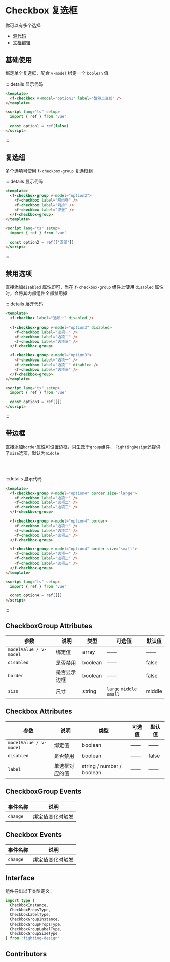 # Checkbox 复选框

你可以有多个选择

- [源代码](https://github.com/FightingDesign/fighting-design/tree/master/packages/fighting-design/radio)
- [文档编辑](https://github.com/FightingDesign/fighting-design/blob/master/docs/docs/components/radio.md)

## 基础使用

绑定单个复选框，配合 `v-model` 绑定一个 `boolean` 值

<f-checkbox v-model="option1" label="酸辣土豆丝" />

::: details 显示代码

```html
<template>
  <f-checkbox v-model="option1" label="酸辣土豆丝" />
</template>

<script lang="ts" setup>
  import { ref } from 'vue'

  const option1 = ref(false)
</script>
```

:::

## 复选组

多个选项可使用 `f-checkbox-group` 复选框组

<f-checkbox-group v-model="option2">
  <f-checkbox label="鸡肉卷" />
  <f-checkbox label="鸡排" />
  <f-checkbox label="汉堡" />
</f-checkbox-group>

::: details 显示代码

```html
<template>
  <f-checkbox-group v-model="option2">
    <f-checkbox label="鸡肉卷" />
    <f-checkbox label="鸡排" />
    <f-checkbox label="汉堡" />
  </f-checkbox-group>
</template>

<script lang="ts" setup>
  import { ref } from 'vue'

  const option2 = ref(['汉堡'])
</script>
```

:::

## 禁用选项

直接添加`disabled` 属性即可，当在 `f-checkbox-group` 组件上使用 `disabled` 属性时，会将其内部组件全部禁用掉

<f-checkbox label="选项一" disabled />

<f-checkbox-group v-model="option3" disabled>
<f-checkbox label="选项一"/>
<f-checkbox label="选项二"/>
<f-checkbox label="选项三"/>
</f-checkbox-group>

<f-checkbox-group v-model="option3">
  <f-checkbox label="选项一"/>
  <f-checkbox label="选项二" disabled/>
  <f-checkbox label="选项三"/>
</f-checkbox-group>

::: details 展开代码

```html
<template>
  <f-checkbox label="选项一" disabled />

  <f-checkbox-group v-model="option3" disabled>
    <f-checkbox label="选项一" />
    <f-checkbox label="选项二" />
    <f-checkbox label="选项三" />
  </f-checkbox-group>

  <f-checkbox-group v-model="option3">
    <f-checkbox label="选项一" />
    <f-checkbox label="选项二" disabled />
    <f-checkbox label="选项三" />
  </f-checkbox-group>
</template>

<script lang="ts" setup>
  import { ref } from 'vue'

  const option3 = ref([])
</script>
```

:::

## 带边框

直接添加`border`属性可设置边框，只生效于`group`组件，
`FightingDesign`还提供了`size`选项，默认为`middle`

<f-checkbox-group v-model="option4" border size="large">
  <f-checkbox label="选项一" />
  <f-checkbox label="选项二" />
  <f-checkbox label="选项三" />
</f-checkbox-group>

<br />

<f-checkbox-group v-model="option4" border>
  <f-checkbox label="选项一" />
  <f-checkbox label="选项二" />
  <f-checkbox label="选项三" />
</f-checkbox-group>

<br />

<f-checkbox-group v-model="option4" border size="small">
  <f-checkbox label="选项一" />
  <f-checkbox label="选项二" />
  <f-checkbox label="选项三" />
</f-checkbox-group>

:::details 显示代码

```html
<template>
  <f-checkbox-group v-model="option4" border size="large">
    <f-checkbox label="选项一" />
    <f-checkbox label="选项二" />
    <f-checkbox label="选项三" />
  </f-checkbox-group>

  <f-checkbox-group v-model="option4" border>
    <f-checkbox label="选项一" />
    <f-checkbox label="选项二" />
    <f-checkbox label="选项三" />
  </f-checkbox-group>

  <f-checkbox-group v-model="option4" border size="small">
    <f-checkbox label="选项一" />
    <f-checkbox label="选项二" />
    <f-checkbox label="选项三" />
  </f-checkbox-group>
</template>

<script lang="ts" setup>
  import { ref } from 'vue'

  const option4 = ref([])
</script>
```

:::

## CheckboxGroup Attributes

| 参数                   | 说明         | 类型    | 可选值                   | 默认值 |
| ---------------------- | ------------ | ------- | ------------------------ | ------ |
| `modelValue / v-model` | 绑定值       | array   | ——                       | ——     |
| `disabled`             | 是否禁用     | boolean | ——                       | false  |
| `border`               | 是否显示边框 | boolean | ——                       | false  |
| `size`                 | 尺寸         | string  | `large` `middle` `small` | middle |

## Checkbox Attributes

| 参数                   | 说明           | 类型                      | 可选值 | 默认值 |
| ---------------------- | -------------- | ------------------------- | ------ | ------ |
| `modelValue / v-model` | 绑定值         | boolean                   | ——     | ——     |
| `disabled`             | 是否禁用       | boolean                   | ——     | false  |
| `label`                | 单选框对应的值 | string / number / boolean | ——     | ——     |

## CheckboxGroup Events

| 事件名称 | 说明             |
| -------- | ---------------- |
| `change` | 绑定值变化时触发 |

## Checkbox Events

| 事件名称 | 说明             |
| -------- | ---------------- |
| `change` | 绑定值变化时触发 |

## Interface

组件导出以下类型定义：

```ts
import type {
  CheckboxInstance,
  CheckboxPropsType,
  CheckboxLabelType,
  CheckboxGroupInstance,
  CheckboxGroupPropsType,
  CheckboxGroupLabelType,
  CheckboxGroupSizeType
} from 'fighting-design'
```

## Contributors

<a href="https://github.com/Tyh2001" target="_blank">
  <f-avatar round src="https://avatars.githubusercontent.com/u/73180970?v=4" />
</a>

<a href="https://github.com/laine001" target="_blank">
  <f-avatar round src="https://avatars.githubusercontent.com/u/40457081?v=4" />
</a>

<script lang="ts" setup>
import { ref } from 'vue'
const option1 = ref(false)
const option2 = ref([])
const option3 = ref([])
const option4 = ref([])
</script>

